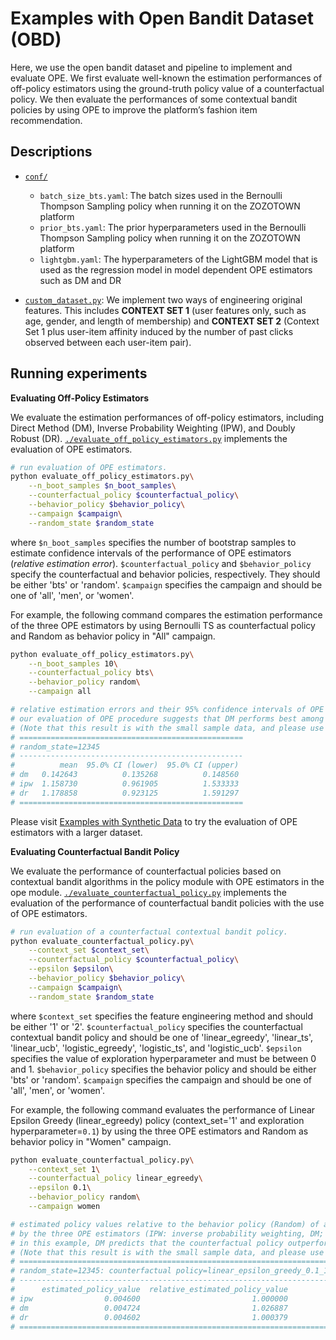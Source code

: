 # Examples with Open Bandit Dataset (OBD)
Here, we use the open bandit dataset and pipeline to implement and evaluate OPE.
We first evaluate well-known the estimation performances of off-policy estimators using the ground-truth policy value of a counterfactual policy.
We then evaluate the performances of some contextual bandit policies by using OPE to improve the platform’s fashion item recommendation.

## Descriptions

- [`conf/`](https://github.com/st-tech/zr-obp/tree/master/examples/examples_with_obd/conf)
  - `batch_size_bts.yaml`:
  The batch sizes used in the Bernoulli Thompson Sampling policy when running it on the ZOZOTOWN platform
  - `prior_bts.yaml`:
  The prior hyperparameters used in the Bernoulli Thompson Sampling policy when running it on the ZOZOTOWN platform
  - `lightgbm.yaml`:
  The hyperparameters of the LightGBM model that is used as the regression model in model dependent OPE estimators such as DM and DR

- [`custom_dataset.py`](./custom_dataset.py):
    We implement two ways of engineering original features.
    This includes **CONTEXT SET 1** (user features only, such as age, gender, and length of membership) and **CONTEXT SET 2** (Context Set 1 plus user-item affinity induced by the number of past clicks observed between each user-item pair).

## Running experiments

**Evaluating Off-Policy Estimators**

We evaluate the estimation performances of off-policy estimators, including Direct Method (DM), Inverse Probability Weighting (IPW), and Doubly Robust (DR).
[`./evaluate_off_policy_estimators.py`](./evaluate_off_policy_estimators.py) implements the evaluation of OPE estimators.

```bash
# run evaluation of OPE estimators.
python evaluate_off_policy_estimators.py\
    --n_boot_samples $n_boot_samples\
    --counterfactual_policy $counterfactual_policy\
    --behavior_policy $behavior_policy\
    --campaign $campaign\
    --random_state $random_state
```
where `$n_boot_samples` specifies the number of bootstrap samples to estimate confidence intervals of the performance of OPE estimators (*relative estimation error*).
`$counterfactual_policy` and `$behavior_policy` specify the counterfactual and behavior policies, respectively.
They should be either 'bts' or 'random'.
`$campaign` specifies the campaign and should be one of 'all', 'men', or 'women'.

For example, the following command compares the estimation performance of the three OPE estimators by using Bernoulli TS as counterfactual policy and Random as behavior policy in "All" campaign.

```bash
python evaluate_off_policy_estimators.py\
    --n_boot_samples 10\
    --counterfactual_policy bts\
    --behavior_policy random\
    --campaign all

# relative estimation errors and their 95% confidence intervals of OPE estimators.
# our evaluation of OPE procedure suggests that DM performs best among the three OPE estimators, because it has low variance property.
# (Note that this result is with the small sample data, and please use the full size data for a more reasonable experiment)
# ==================================================
# random_state=12345
# --------------------------------------------------
#          mean  95.0% CI (lower)  95.0% CI (upper)
# dm   0.142643          0.135268          0.148560
# ipw  1.158730          0.961905          1.533333
# dr   1.178858          0.923125          1.591297
# ==================================================
```

Please visit [Examples with Synthetic Data](https://github.com/st-tech/zr-obp/tree/master/examples/examples_with_synthetic) to try the evaluation of OPE estimators with a larger dataset.


**Evaluating Counterfactual Bandit Policy**

We evaluate the performance of counterfactual policies based on contextual bandit algorithms in the policy module with OPE estimators in the ope module.
[`./evaluate_counterfactual_policy.py`](./evaluate_counterfactual_policy.py) implements the evaluation of the performance of counterfactual bandit policies with the use of OPE estimators.

```bash
# run evaluation of a counterfactual contextual bandit policy.
python evaluate_counterfactual_policy.py\
    --context_set $context_set\
    --counterfactual_policy $counterfactual_policy\
    --epsilon $epsilon\
    --behavior_policy $behavior_policy\
    --campaign $campaign\
    --random_state $random_state
```
where `$context_set` specifies the feature engineering method and should be either '1' or '2'.
`$counterfactual_policy` specifies the counterfactual contextual bandit policy and should be one of 'linear_egreedy', 'linear_ts', 'linear_ucb', 'logistic_egreedy', 'logistic_ts', and 'logistic_ucb'.
`$epsilon` specifies the value of exploration hyperparameter and must be between 0 and 1.
`$behavior_policy` specifies the behavior policy and should be either 'bts' or 'random'.
`$campaign` specifies the campaign and should be one of 'all', 'men', or 'women'.


For example, the following command evaluates the performance of Linear Epsilon Greedy (linear_egreedy) policy (context_set='1' and exploration hyperparameter=`0.1`) by using the three OPE estimators and Random as behavior policy in "Women" campaign.

```bash
python evaluate_counterfactual_policy.py\
    --context_set 1\
    --counterfactual_policy linear_egreedy\
    --epsilon 0.1\
    --behavior_policy random\
    --campaign women

# estimated policy values relative to the behavior policy (Random) of a counterfactual policy (linear epsilon greedy with Context Set 1)
# by the three OPE estimators (IPW: inverse probability weighting, DM; Direct Method, DR; Doubly Robust)
# in this example, DM predicts that the counterfactual policy outperforms the behavior policy by about 2.68%
# (Note that this result is with the small sample data, and please use the full size data for a more reasonable experiment)
# ======================================================================
# random_state=12345: counterfactual policy=linear_epsilon_greedy_0.1_1
# ----------------------------------------------------------------------
#      estimated_policy_value  relative_estimated_policy_value
# ipw                0.004600                         1.000000
# dm                 0.004724                         1.026887
# dr                 0.004602                         1.000379
# ======================================================================
```

